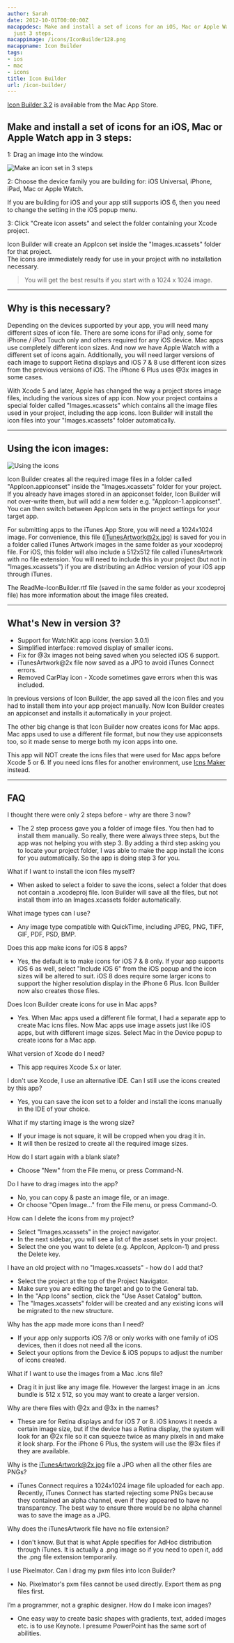 ```yaml
---
author: Sarah
date: 2012-10-01T00:00:00Z
macappdesc: Make and install a set of icons for an iOS, Mac or Apple Watch app in
  just 3 steps.
macappimage: /icons/IconBuilder128.png
macappname: Icon Builder
tags:
- ios
- mac
- icons
title: Icon Builder
url: /icon-builder/
---
```


[Icon Builder 3.2][3] is available from the Mac App Store.

   [3]: http://itunes.apple.com/app/icon-builder/id552293482?mt=12


## Make and install a set of icons for an iOS, Mac or Apple Watch app in 3 steps:

1: Drag an image into the window.

![Make an icon set in 3 steps][1]

   [1]: /images/IconBuilder1.png

2: Choose the device family you are building for: iOS Universal, iPhone, iPad, Mac or Apple Watch.

If you are building for iOS and your app still supports iOS 6, then you need to change the setting in the iOS popup menu.

3: Click "Create icon assets" and select the folder containing your Xcode project.

Icon Builder will create an AppIcon set inside the "Images.xcassets" folder for that project.  
The icons are immediately ready for use in your project with no installation necessary.
> You will get the best results if you start with a 1024 x 1024 image.

* * *

## Why is this necessary?

Depending on the devices supported by your app, you will need many different sizes of icon file. There are some icons for iPad only, some for iPhone / iPod Touch only and others required for any iOS device. Mac apps use completely different icon sizes. And now we have Apple Watch with a different set of icons again. Additionally, you will need larger versions of each image to support Retina displays and iOS 7 & 8 use different icon sizes from the previous versions of iOS. The iPhone 6 Plus uses @3x images in some cases.

With Xcode 5 and later, Apple has changed the way a project stores image files, including the various sizes of app icon. Now your project contains a special folder called "Images.xcassets" which contains all the image files used in your project, including the app icons. Icon Builder will install the icon files into your "Images.xcassets" folder automatically.

* * *

## Using the icon images:

![Using the icons][2]

   [2]: /images/IconBuilder2.png

Icon Builder creates all the required image files in a folder called "AppIcon.appiconset" inside the "Images.xcassets" folder for your project. If you already have images stored in an appiconset folder, Icon Builder will not over-write them, but will add a new folder e.g. "AppIcon-1.appiconset". You can then switch between AppIcon sets in the project settings for your target app.

For submitting apps to the iTunes App Store, you will need a 1024x1024 image. For convenience, this file (iTunesArtwork@2x.jpg) is saved for you in a folder called iTunes Artwork images in the same folder as your xcodeproj file. For iOS, this folder will also include a 512x512 file called iTunesArtwork with no file extension. You will need to include this in your project (but not in "Images.xcassets") if you are distributing an AdHoc version of your iOS app through iTunes.

The ReadMe-IconBuilder.rtf file (saved in the same folder as your xcodeproj file) has more information about the image files created.

* * *

## What's New in version 3?

  * Support for WatchKit app icons (version 3.0.1)
  * Simplified interface: removed display of smaller icons.
  * Fix for @3x images not being saved when you selected iOS 6 support.
  * iTunesArtwork@2x file now saved as a JPG to avoid iTunes Connect errors.
  * Removed CarPlay icon - Xcode sometimes gave errors when this was included.

In previous versions of Icon Builder, the app saved all the icon files and you had to install them into your app project manually. Now Icon Builder creates an appiconset and installs it automatically in your project.

The other big change is that Icon Builder now creates icons for Mac apps. Mac apps used to use a different file format, but now they use appiconsets too, so it made sense to merge both my icon apps into one.

This app will NOT create the icns files that were used for Mac apps before Xcode 5 or 6. If you need icns files for another environment, use [Icns Maker][4] instead.

[4]: /icns-maker/

* * *

## FAQ

I thought there were only 2 steps before - why are there 3 now?

  * The 2 step process gave you a folder of image files. You then had to install them manually. So really, there were always three steps, but the app was not helping you with step 3. By adding a third step asking you to locate your project folder, I was able to make the app install the icons for you automatically. So the app is doing step 3 for you.

What if I want to install the icon files myself?

  * When asked to select a folder to save the icons, select a folder that does not contain a .xcodeproj file. Icon Builder will save all the files, but not install them into an Images.xcassets folder automatically.

What image types can I use?

  * Any image type compatible with QuickTime, including JPEG, PNG, TIFF, GIF, PDF, PSD, BMP.

Does this app make icons for iOS 8 apps?

  * Yes, the default is to make icons for iOS 7 & 8 only. If your app supports iOS 6 as well, select "Include iOS 6" from the iOS popup and the icon sizes will be altered to suit. iOS 8 does require some larger icons to support the higher resolution display in the iPhone 6 Plus. Icon Builder now also creates those files.

Does Icon Builder create icons for use in Mac apps?

  * Yes. When Mac apps used a different file format, I had a separate app to create Mac icns files. Now Mac apps use image assets just like iOS apps, but with different image sizes. Select Mac in the Device popup to create icons for a Mac app.

What version of Xcode do I need?

  * This app requires Xcode 5.x or later.

I don't use Xcode, I use an alternative IDE. Can I still use the icons created by this app?

  * Yes, you can save the icon set to a folder and install the icons manually in the IDE of your choice.

What if my starting image is the wrong size?

  * If your image is not square, it will be cropped when you drag it in.
  * It will then be resized to create all the required image sizes.

How do I start again with a blank slate?

  * Choose "New" from the File menu, or press Command-N.

Do I have to drag images into the app?

  * No, you can copy & paste an image file, or an image.
  * Or choose "Open Image…" from the File menu, or press Command-O.

How can I delete the icons from my project?

  * Select "Images.xcassets" in the project navigator.
  * In the next sidebar, you will see a list of the asset sets in your project.
  * Select the one you want to delete (e.g. AppIcon, AppIcon-1) and press the Delete key.

I have an old project with no "Images.xcassets" - how do I add that?

  * Select the project at the top of the Project Navigator.
  * Make sure you are editing the target and go to the General tab.
  * In the "App Icons" section, click the "Use Asset Catalog" button.
  * The "Images.xcassets" folder will be created and any existing icons will be migrated to the new structure.

Why has the app made more icons than I need?

  * If your app only supports iOS 7/8 or only works with one family of iOS devices, then it does not need all the icons.
  * Select your options from the Device & iOS popups to adjust the number of icons created.

What if I want to use the images from a Mac .icns file?

  * Drag it in just like any image file. However the largest image in an .icns bundle is 512 x 512, so you may want to create a larger version.

Why are there files with @2x and @3x in the names?

  * These are for Retina displays and for iOS 7 or 8. iOS knows it needs a certain image size, but if the device has a Retina display, the system will look for an @2x file so it can squeeze twice as many pixels in and make it look sharp. For the iPhone 6 Plus, the system will use the @3x files if they are available.

Why is the iTunesArtwork@2x.jpg file a JPG when all the other files are PNGs?

  * iTunes Connect requires a 1024x1024 image file uploaded for each app. Recently, iTunes Connect has started rejecting some PNGs because they contained an alpha channel, even if they appeared to have no transparency. The best way to ensure there would be no alpha channel was to save the image as a JPG.

Why does the iTunesArtwork file have no file extension?

  * I don't know. But that is what Apple specifies for AdHoc distribution through iTunes. It is actually a .png image so if you need to open it, add the .png file extension temporarily.

I use Pixelmator. Can I drag my pxm files into Icon Builder?

  * No. Pixelmator's pxm files cannot be used directly. Export them as png files first.

I’m a programmer, not a graphic designer. How do I make icon images?

  * One easy way to create basic shapes with gradients, text, added images etc. is to use Keynote. I presume PowerPoint has the same sort of abilities.

